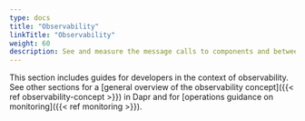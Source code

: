 ```yaml
---
type: docs
title: "Observability"
linkTitle: "Observability"
weight: 60
description: See and measure the message calls to components and between networked services
---
```


This section includes guides for developers in the context of observability. See other sections for a [general overview of the observability concept]({{< ref observability-concept >}}) in Dapr and for [operations guidance on monitoring]({{< ref monitoring >}}).
